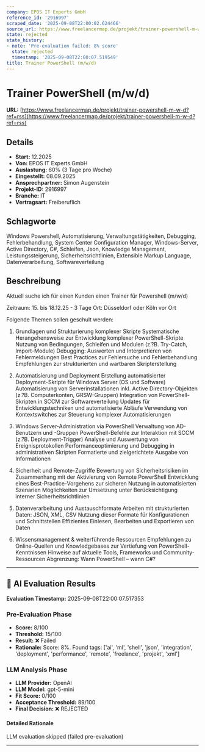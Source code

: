 ```yaml
---
company: EPOS IT Experts GmbH
reference_id: '2916997'
scraped_date: '2025-09-08T22:00:02.624466'
source_url: https://www.freelancermap.de/projekt/trainer-powershell-m-w-d?ref=rss
state: rejected
state_history:
- note: 'Pre-evaluation failed: 8% score'
  state: rejected
  timestamp: '2025-09-08T22:00:07.519549'
title: Trainer PowerShell (m/w/d)
---
```



# Trainer PowerShell (m/w/d)
**URL:** [https://www.freelancermap.de/projekt/trainer-powershell-m-w-d?ref=rss](https://www.freelancermap.de/projekt/trainer-powershell-m-w-d?ref=rss)
## Details
- **Start:** 12.2025
- **Von:** EPOS IT Experts GmbH
- **Auslastung:** 60% (3 Tage pro Woche)
- **Eingestellt:** 08.09.2025
- **Ansprechpartner:** Simon Augenstein
- **Projekt-ID:** 2916997
- **Branche:** IT
- **Vertragsart:** Freiberuflich

## Schlagworte
Windows Powershell, Automatisierung, Verwaltungstätigkeiten, Debugging, Fehlerbehandlung, System Center Configuration Manager, Windows-Server, Active Directory, C#, Schleifen, Json, Knowledge Management, Leistungssteigerung, Sicherheitsrichtlinien, Extensible Markup Language, Datenverarbeitung, Softwareverteilung

## Beschreibung
Aktuell suche ich für einen Kunden einen Trainer für Powershell (m/w/d)

Zeitraum: 15. bis 18.12.25 - 3 Tage
Ort: Düsseldorf oder Köln vor Ort

Folgende Themen sollen geschult werden:

1. Grundlagen und Strukturierung komplexer Skripte
Systematische Herangehensweise zur Entwicklung komplexer PowerShell-Skripte
Nutzung von Bedingungen, Schleifen und Modulen (z.?B. Try-Catch, Import-Module)
Debugging: Auswerten und Interpretieren von Fehlermeldungen
Best Practices zur Fehlersuche und Fehlerbehandlung
Empfehlungen zur strukturierten und wartbaren Skripterstellung

2. Automatisierung und Deployment
Erstellung automatisierter Deployment-Skripte für Windows Server (OS und Software)
Automatisierung von Serverinstallationen inkl. Active Directory-Objekten (z.?B. Computerkonten, GRSW-Gruppen)
Integration von PowerShell-Skripten in SCCM zur Softwareverteilung
Updates für Entwicklungstechniken und automatisierte Abläufe
Verwendung von Kontextswitches zur Steuerung komplexer Automatisierungen

3. Windows Server-Administration via PowerShell
Verwaltung von AD-Benutzern und -Gruppen
PowerShell-Befehle zur Interaktion mit SCCM (z.?B. Deployment-Trigger)
Analyse und Auswertung von Ereignisprotokollen
Performanceoptimierung und Debugging in administrativen Skripten
Formatierte und zielgerichtete Ausgabe von Informationen

4. Sicherheit und Remote-Zugriffe
Bewertung von Sicherheitsrisiken im Zusammenhang mit der Aktivierung von Remote PowerShell
Entwicklung eines Best-Practice-Vorgehens zur sicheren Nutzung in automatisierten Szenarien
Möglichkeiten zur Umsetzung unter Berücksichtigung interner Sicherheitsrichtlinien

5. Datenverarbeitung und Austauschformate
Arbeiten mit strukturierten Daten: JSON, XML, CSV
Nutzung dieser Formate für Konfigurationen und Schnittstellen
Effizientes Einlesen, Bearbeiten und Exportieren von Daten

6. Wissensmanagement & weiterführende Ressourcen
Empfehlungen zu Online-Quellen und Knowledgebases zur Vertiefung von PowerShell-Kenntnissen
Hinweise auf aktuelle Tools, Frameworks und Community-Ressourcen
Abgrenzung: Wann PowerShell – wann C#?

---

## 🤖 AI Evaluation Results

**Evaluation Timestamp:** 2025-09-08T22:00:07.517353

### Pre-Evaluation Phase
- **Score:** 8/100
- **Threshold:** 15/100
- **Result:** ❌ Failed
- **Rationale:** Score: 8%. Found tags: ['ai', 'ml', 'shell', 'json', 'integration', 'deployment', 'performance', 'remote', 'freelance', 'projekt', 'xml']

### LLM Analysis Phase
- **LLM Provider:** OpenAI
- **LLM Model:** gpt-5-mini
- **Fit Score:** 0/100
- **Acceptance Threshold:** 89/100
- **Final Decision:** ❌ REJECTED

#### Detailed Rationale
LLM evaluation skipped (failed pre-evaluation)

---
